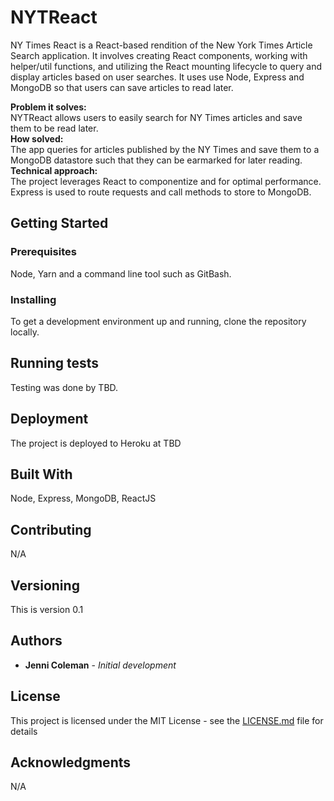 # NYTReact

NY Times React is a React-based rendition of the New York Times Article Search application.  It involves creating React components, working with helper/util functions, and utilizing the React mounting lifecycle to query and display articles based on user searches. It uses use Node, Express and MongoDB so that users can save articles to read later.

**Problem it solves:** \
NYTReact allows users to easily search for NY Times articles and save them to be read later. \
**How solved:** \
The app queries for articles published by the NY Times and save them to a MongoDB datastore such that they can be earmarked for later reading. \
**Technical approach:** \
The project leverages React to componentize and for optimal performance.  Express is used to route requests and call methods to store to MongoDB.

## Getting Started
 
### Prerequisites

Node, Yarn and a command line tool such as GitBash.

### Installing

To get a development environment up and running, clone the repository locally.

## Running tests

Testing was done by TBD.

## Deployment

The project is deployed to Heroku at TBD

## Built With

Node, Express, MongoDB, ReactJS

## Contributing

N/A

## Versioning

This is version 0.1

## Authors

* **Jenni Coleman** - *Initial development*

## License

This project is licensed under the MIT License - see the [LICENSE.md](LICENSE.md) file for details

## Acknowledgments

N/A